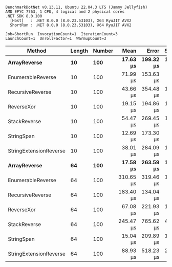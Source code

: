 ```

BenchmarkDotNet v0.13.11, Ubuntu 22.04.3 LTS (Jammy Jellyfish)
AMD EPYC 7763, 1 CPU, 4 logical and 2 physical cores
.NET SDK 8.0.100
  [Host]   : .NET 8.0.0 (8.0.23.53103), X64 RyuJIT AVX2
  ShortRun : .NET 8.0.0 (8.0.23.53103), X64 RyuJIT AVX2

Job=ShortRun  InvocationCount=1  IterationCount=3  
LaunchCount=1  UnrollFactor=1  WarmupCount=3  

```
| Method                 | Length | Number | Mean      | Error     | StdDev    | Median     | Min        | Max       | Allocated |
|----------------------- |------- |------- |----------:|----------:|----------:|-----------:|-----------:|----------:|----------:|
| **ArrayReverse**           | **10**     | **100**    |  **17.63 μs** | **199.32 μs** | **10.925 μs** |  **11.793 μs** |  **10.870 μs** |  **30.24 μs** |  **10.09 KB** |
| EnumerableReverse      | 10     | 100    |  71.99 μs | 153.63 μs |  8.421 μs |  69.481 μs |  65.113 μs |  81.38 μs |  25.72 KB |
| RecursiveReverse       | 10     | 100    |  43.66 μs | 354.48 μs | 19.430 μs |  38.727 μs |  27.165 μs |  65.08 μs |  56.97 KB |
| ReverseXor             | 10     | 100    |  19.15 μs | 194.86 μs | 10.681 μs |  14.908 μs |  11.240 μs |  31.30 μs |  10.09 KB |
| StackReverse           | 10     | 100    |  54.47 μs | 269.45 μs | 14.770 μs |  46.231 μs |  45.651 μs |  71.52 μs |  31.19 KB |
| StringSpan             | 10     | 100    |  12.69 μs | 173.30 μs |  9.499 μs |   7.344 μs |   7.064 μs |  23.66 μs |   5.41 KB |
| StringExtensionReverse | 10     | 100    |  38.01 μs | 284.09 μs | 15.572 μs |  29.705 μs |  28.353 μs |  55.98 μs |  28.84 KB |
| **ArrayReverse**           | **64**     | **100**    |  **17.58 μs** | **263.59 μs** | **14.448 μs** |   **9.437 μs** |   **9.046 μs** |  **34.26 μs** |  **30.41 KB** |
| EnumerableReverse      | 64     | 100    | 310.65 μs | 319.46 μs | 17.511 μs | 309.725 μs | 293.615 μs | 328.60 μs |  59.31 KB |
| RecursiveReverse       | 64     | 100    | 183.40 μs | 134.04 μs |  7.347 μs | 183.132 μs | 176.190 μs | 190.88 μs | 710.88 KB |
| ReverseXor             | 64     | 100    |  67.08 μs | 221.93 μs | 12.165 μs |  70.648 μs |  53.536 μs |  77.07 μs |  30.41 KB |
| StackReverse           | 64     | 100    | 245.47 μs | 765.62 μs | 41.966 μs | 233.662 μs | 210.669 μs | 292.07 μs |  88.22 KB |
| StringSpan             | 64     | 100    |  15.04 μs | 209.89 μs | 11.505 μs |   8.851 μs |   7.960 μs |  28.32 μs |  15.56 KB |
| StringExtensionReverse | 64     | 100    |  88.93 μs | 518.23 μs | 28.406 μs |  76.578 μs |  68.793 μs | 121.42 μs |  68.69 KB |
